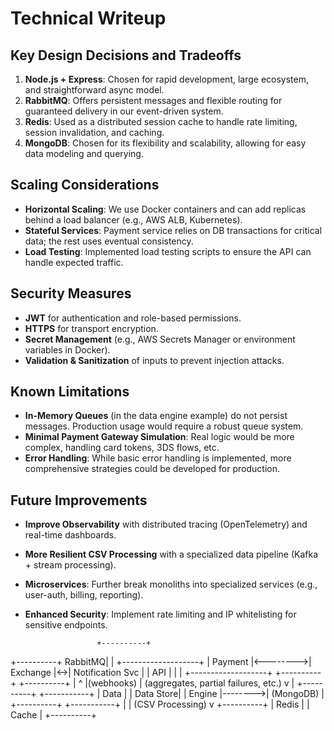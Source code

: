 # Technical Writeup

## Key Design Decisions and Tradeoffs

1. **Node.js + Express**: Chosen for rapid development, large ecosystem, and straightforward async model.
2. **RabbitMQ**: Offers persistent messages and flexible routing for guaranteed delivery in our event-driven system.
3. **Redis**: Used as a distributed session cache to handle rate limiting, session invalidation, and caching.
4. **MongoDB**: Chosen for its flexibility and scalability, allowing for easy data modeling and querying.

## Scaling Considerations

- **Horizontal Scaling**: We use Docker containers and can add replicas behind a load balancer (e.g., AWS ALB, Kubernetes).
- **Stateful Services**: Payment service relies on DB transactions for critical data; the rest uses eventual consistency.
- **Load Testing**: Implemented load testing scripts to ensure the API can handle expected traffic.

## Security Measures

- **JWT** for authentication and role-based permissions.
- **HTTPS** for transport encryption.
- **Secret Management** (e.g., AWS Secrets Manager or environment variables in Docker).
- **Validation & Sanitization** of inputs to prevent injection attacks.

## Known Limitations

- **In-Memory Queues** (in the data engine example) do not persist messages. Production usage would require a robust queue system.
- **Minimal Payment Gateway Simulation**: Real logic would be more complex, handling card tokens, 3DS flows, etc.
- **Error Handling**: While basic error handling is implemented, more comprehensive strategies could be developed for production.

## Future Improvements

- **Improve Observability** with distributed tracing (OpenTelemetry) and real-time dashboards.
- **More Resilient CSV Processing** with a specialized data pipeline (Kafka + stream processing).
- **Microservices**: Further break monoliths into specialized services (e.g., user-auth, billing, reporting).
- **Enhanced Security**: Implement rate limiting and IP whitelisting for sensitive endpoints.

                      +----------+
+----------+  RabbitMQ|          |   +-------------------+
| Payment  |<-------->| Exchange |<->| Notification Svc  |
|  API     |          |          |   +-------------------+
+----------+          +----------+
       |                      ^
       |(webhooks)           | (aggregates, partial failures, etc.)
    v                      |
+----------+         +-----------+
| Data     |         | Data Store|
|  Engine  |-------->| (MongoDB) |
+----------+         +-----------+
       |
       | (CSV Processing)
       v
+----------+
| Redis    |
| Cache    |
+----------+